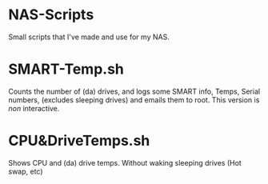 # NAS-Scripts
Small scripts that I've made and use for my NAS.
# SMART-Temp.sh
Counts the number of (da) drives, and logs some SMART info, Temps, Serial numbers, (excludes sleeping drives) and emails them to root.
This version is *non* interactive.
# CPU&DriveTemps.sh
Shows CPU and (da) drive temps. Without waking sleeping drives (Hot swap, etc)
